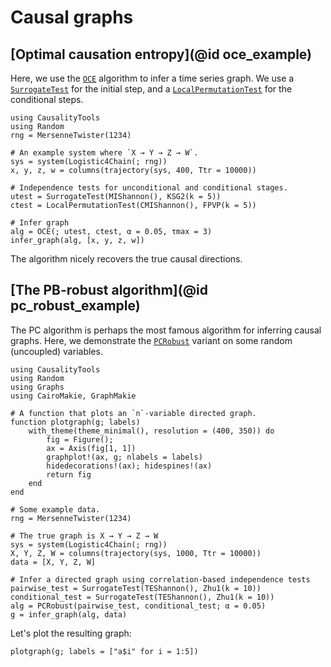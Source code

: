 # Causal graphs

## [Optimal causation entropy](@id oce_example)

Here, we use the [`OCE`](@ref) algorithm to infer a time series graph. We use a
[`SurrogateTest`](@ref) for the initial step, and a [`LocalPermutationTest`](@ref)
for the conditional steps.

```@example causalgraph_oce
using CausalityTools
using Random
rng = MersenneTwister(1234)

# An example system where `X → Y → Z → W`.
sys = system(Logistic4Chain(; rng))
x, y, z, w = columns(trajectory(sys, 400, Ttr = 10000))

# Independence tests for unconditional and conditional stages.
utest = SurrogateTest(MIShannon(), KSG2(k = 5))
ctest = LocalPermutationTest(CMIShannon(), FPVP(k = 5))

# Infer graph
alg = OCE(; utest, ctest, α = 0.05, τmax = 3)
infer_graph(alg, [x, y, z, w])
```

The algorithm nicely recovers the true causal directions.

## [The PB-robust algorithm](@id pc_robust_example)

The PC algorithm is perhaps the most famous algorithm for inferring causal graphs.
Here, we demonstrate the [`PCRobust`](@ref) variant on some random (uncoupled)
variables.

```@example causalgraph_corr
using CausalityTools
using Random
using Graphs
using CairoMakie, GraphMakie

# A function that plots an `n`-variable directed graph.
function plotgraph(g; labels)
    with_theme(theme_minimal(), resolution = (400, 350)) do
        fig = Figure();
        ax = Axis(fig[1, 1])
        graphplot!(ax, g; nlabels = labels)
        hidedecorations!(ax); hidespines!(ax)
        return fig
    end
end

# Some example data.
rng = MersenneTwister(1234)

# The true graph is X → Y → Z → W
sys = system(Logistic4Chain(; rng))
X, Y, Z, W = columns(trajectory(sys, 1000, Ttr = 10000))
data = [X, Y, Z, W]

# Infer a directed graph using correlation-based independence tests
pairwise_test = SurrogateTest(TEShannon(), Zhu1(k = 10))
conditional_test = SurrogateTest(TEShannon(), Zhu1(k = 10)) 
alg = PCRobust(pairwise_test, conditional_test; α = 0.05)
g = infer_graph(alg, data)
```

Let's plot the resulting graph:

```@example causalgraph_corr
plotgraph(g; labels = ["a$i" for i = 1:5])
```
